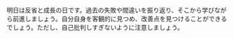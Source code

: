 明日は反省と成長の日です。過去の失敗や間違いを振り返り、そこから学びながら前進しましょう。自分自身を客観的に見つめ、改善点を見つけることができるでしょう。ただし、自己批判しすぎないように注意しましょう。